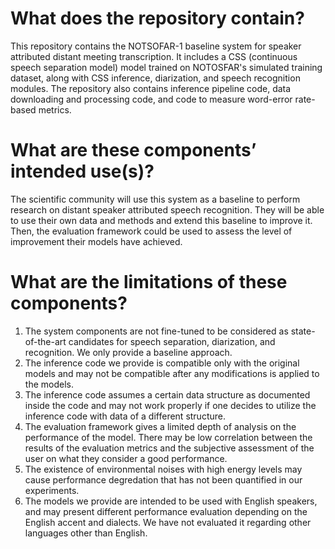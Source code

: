 # What does the repository contain?

This repository contains the NOTSOFAR-1 baseline system for speaker attributed distant meeting transcription. 
It includes a CSS (continuous speech separation model) model trained on NOTOSFAR's simulated training dataset, along with CSS inference, diarization, and speech recognition modules.
The repository also contains inference pipeline code, data downloading and processing code, and code to measure word-error rate-based metrics.

# What are these components’ intended use(s)?

The scientific community will use this system as a baseline to perform research on distant speaker attributed speech recognition. They will be able to use their own data and methods and extend this baseline to improve it. Then, the evaluation framework could be used to assess the level of improvement their models have achieved.

# What are the limitations of these components?

1.	The system components are not fine-tuned to be considered as state-of-the-art candidates for speech separation, diarization, and recognition. We only provide a baseline approach.
2.	The inference code we provide is compatible only with the original models and may not be compatible after any modifications is applied to the models.
3.	The inference code assumes a certain data structure as documented inside the code and may not work properly if one decides to utilize the inference code with data of a different structure. 
4.	The evaluation framework gives a limited depth of analysis on the performance of the model. There may be low correlation between the results of the evaluation metrics and the subjective assessment of the user on what they consider a good performance.
5.	The existence of environmental noises with high energy levels may cause performance degredation that has not been quantified in our experiments.
6.	The models we provide are intended to be used with English speakers, and may present different performance evaluation depending on the English accent and dialects. We have not evaluated it regarding other languages other than English.

